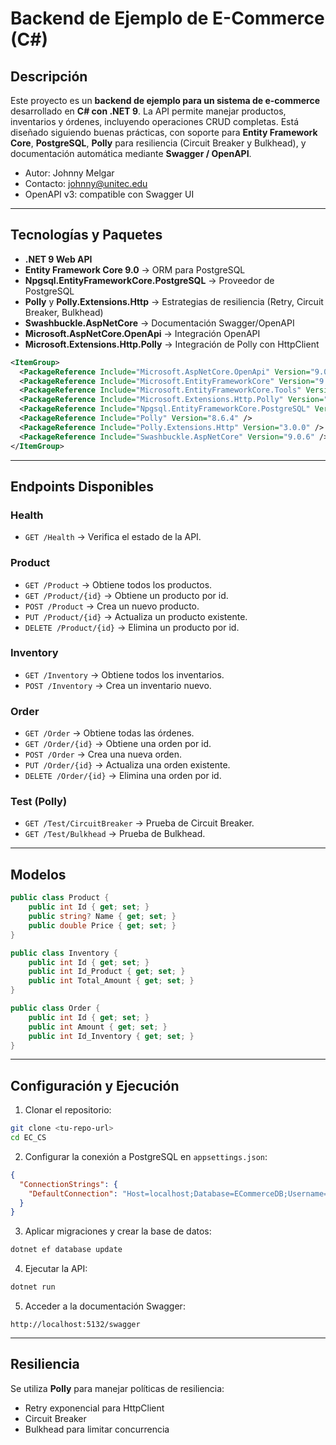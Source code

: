 
# Backend de Ejemplo de E-Commerce (C#)

## Descripción
Este proyecto es un **backend de ejemplo para un sistema de e-commerce** desarrollado en **C# con .NET 9**. La API permite manejar productos, inventarios y órdenes, incluyendo operaciones CRUD completas. Está diseñado siguiendo buenas prácticas, con soporte para **Entity Framework Core**, **PostgreSQL**, **Polly** para resiliencia (Circuit Breaker y Bulkhead), y documentación automática mediante **Swagger / OpenAPI**.

- Autor: Johnny Melgar  
- Contacto: [johnny@unitec.edu](mailto:johnny@unitec.edu)  
- OpenAPI v3: compatible con Swagger UI

---

## Tecnologías y Paquetes

- **.NET 9 Web API**
- **Entity Framework Core 9.0** → ORM para PostgreSQL
- **Npgsql.EntityFrameworkCore.PostgreSQL** → Proveedor de PostgreSQL
- **Polly** y **Polly.Extensions.Http** → Estrategias de resiliencia (Retry, Circuit Breaker, Bulkhead)
- **Swashbuckle.AspNetCore** → Documentación Swagger/OpenAPI
- **Microsoft.AspNetCore.OpenApi** → Integración OpenAPI
- **Microsoft.Extensions.Http.Polly** → Integración de Polly con HttpClient

```xml
<ItemGroup>
  <PackageReference Include="Microsoft.AspNetCore.OpenApi" Version="9.0.10" />
  <PackageReference Include="Microsoft.EntityFrameworkCore" Version="9.0.10" />
  <PackageReference Include="Microsoft.EntityFrameworkCore.Tools" Version="9.0.10" />
  <PackageReference Include="Microsoft.Extensions.Http.Polly" Version="9.0.10" />
  <PackageReference Include="Npgsql.EntityFrameworkCore.PostgreSQL" Version="9.0.4" />
  <PackageReference Include="Polly" Version="8.6.4" />
  <PackageReference Include="Polly.Extensions.Http" Version="3.0.0" />
  <PackageReference Include="Swashbuckle.AspNetCore" Version="9.0.6" />
</ItemGroup>
````

---

## Endpoints Disponibles

### Health

* `GET /Health` → Verifica el estado de la API.

### Product

* `GET /Product` → Obtiene todos los productos.
* `GET /Product/{id}` → Obtiene un producto por id.
* `POST /Product` → Crea un nuevo producto.
* `PUT /Product/{id}` → Actualiza un producto existente.
* `DELETE /Product/{id}` → Elimina un producto por id.

### Inventory

* `GET /Inventory` → Obtiene todos los inventarios.
* `POST /Inventory` → Crea un inventario nuevo.

### Order

* `GET /Order` → Obtiene todas las órdenes.
* `GET /Order/{id}` → Obtiene una orden por id.
* `POST /Order` → Crea una nueva orden.
* `PUT /Order/{id}` → Actualiza una orden existente.
* `DELETE /Order/{id}` → Elimina una orden por id.

### Test (Polly)

* `GET /Test/CircuitBreaker` → Prueba de Circuit Breaker.
* `GET /Test/Bulkhead` → Prueba de Bulkhead.

---

## Modelos

```csharp
public class Product {
    public int Id { get; set; }
    public string? Name { get; set; }
    public double Price { get; set; }
}

public class Inventory {
    public int Id { get; set; }
    public int Id_Product { get; set; }
    public int Total_Amount { get; set; }
}

public class Order {
    public int Id { get; set; }
    public int Amount { get; set; }
    public int Id_Inventory { get; set; }
}
```

---

## Configuración y Ejecución

1. Clonar el repositorio:

```bash
git clone <tu-repo-url>
cd EC_CS
```

2. Configurar la conexión a PostgreSQL en `appsettings.json`:

```json
{
  "ConnectionStrings": {
    "DefaultConnection": "Host=localhost;Database=ECommerceDB;Username=postgres;Password=123456"
  }
}
```

3. Aplicar migraciones y crear la base de datos:

```bash
dotnet ef database update
```

4. Ejecutar la API:

```bash
dotnet run
```

5. Acceder a la documentación Swagger:

```
http://localhost:5132/swagger
```

---

## Resiliencia

Se utiliza **Polly** para manejar políticas de resiliencia:

* Retry exponencial para HttpClient
* Circuit Breaker
* Bulkhead para limitar concurrencia
